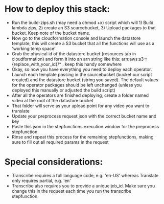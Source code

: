 # How to deploy this stack:

* Run the build-zips.sh (may need a chmod +x) script which will 1) Build lambda zips, 2) create an S3 sourcebucket, 3) Upload packages to that bucket. Keep note of the bucket name. 
* Now go to the cloudformation console and launch the datastore template, this will create a S3 bucket that all the functions will use as a 'working temp space'
* Grab the physical id of the datastore bucket (resources tab in cloudformation) and form it into an arn string like this: arn:aws:s3:::{replace_with_your_id}/* , keep this handy somewhere
* Okay, so now you have everything you need to deploy each operator. Launch each template passing in the sourcebucket (bucket our script created) and the datastore bucket (string you saved). The default values for the operator packages should be left unchanged (unless you deployed this manually or adjusted the build script)
* After all the operators are finished deploying, create a folder named video at the root of the datastore bucket
* That folder will serve as your upload point for any video you want to translate
* Update your preprocess request json with the correct bucket name and key
* Paste this json in the stepfunctions execution window for the preprocess stepfunction
* Rinse and repeat this process for the remaining stepfunctions, making sure to fill out all required params in the request

# Special considerations:

* Transcribe requires a full language code, e.g. 'en-US' whereas Translate only requires partial, e.g. 'en'
* Transcribe also requires you to provide a unique job_id. Make sure you change this in the request each time you run the transcribe stepfunction. 


